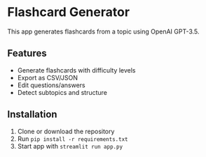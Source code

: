 # Flashcard Generator

This app generates flashcards from a topic using OpenAI GPT-3.5.

## Features
- Generate flashcards with difficulty levels
- Export as CSV/JSON
- Edit questions/answers
- Detect subtopics and structure

## Installation

1. Clone or download the repository
2. Run `pip install -r requirements.txt`
3. Start app with `streamlit run app.py`